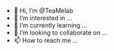 - 👋 Hi, I’m @TeaMelab
- 👀 I’m interested in ...
- 🌱 I’m currently learning ...
- 💞️ I’m looking to collaborate on ...
- 📫 How to reach me ...

<!---
TeaMelab/TeaMelab is a ✨ special ✨ repository because its `README.md` (this file) appears on your GitHub profile.
You can click the Preview link to take a look at your changes.
--->

